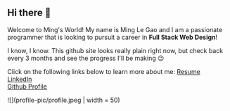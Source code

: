 ## Hi there 👋
<!--
1. Your name, photo, short bio with one fun fact about yourself. 
2. A link to your resume.
3. Links to your LinkedIn, and Github Profile
-->

Welcome to Ming's World!
My name is Ming Le Gao and I am a passionate programmer that is looking to pursuit a career in **Full Stack Web Design**!

I know, I know. This github site looks really plain right now, but check back every 3 months and see the progress I'll be making 😉

Click on the following links below to learn more about me:
[Resume](https://docs.google.com/document/d/1LGvoB-ZGkpGv6XJRXkkgYbpG1vfTlKWMqcmBhRUh0mY/edit) <br>
[LinkedIn](https://www.linkedin.com/in/minglegao/) <br>
[Github Profile ](https://github.com/minglegao2001)

![](profile-pic/profile.jpeg | width = 50)

<!--
**minglegao2001/minglegao2001** is a ✨ _special_ ✨ repository because its `README.md` (this file) appears on your GitHub profile.

Here are some ideas to get you started:

- 🔭 I’m currently working on ...
- 🌱 I’m currently learning ...
- 👯 I’m looking to collaborate on ...
- 🤔 I’m looking for help with ...
- 💬 Ask me about ...
- 📫 How to reach me: ...
- 😄 Pronouns: ...
- ⚡ Fun fact: ...
-->
